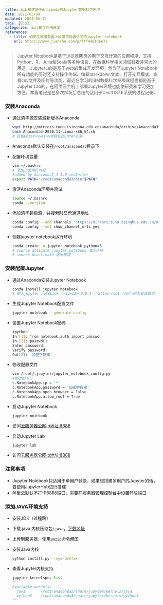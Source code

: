 ```yaml
---
title: 云上搭建基于Anaconda的Jupyter数据科学环境
date: 2021-05-09
updated: 2021-06-12
tags: [ECS]
categories: 云计算与应用开发
references:
  - title: 如何在云服务器上设置可远端访问的jupyter notebook
    url: https://www.jianshu.com/p/fff4a61dee7a
---
```


>Jupyter Notebook是基于浏览器网页的用于交互计算的应用程序，支持Python、R、Julia和Scala等多种语言，在数据科学相关领域有着非常大的用途。JupyterLab是基于web的集成开发环境，包含了Jupyter Notebook所有功能的同时还支持操作终端、编辑markdown文本、打开交互模式、查看csv文件及图片等功能，最近在学习的IBM数据科学专项课程也都是基于Jupyter Lab的，在阿里云主机上部署Jupyter环境也能使研究和学习更加方便。本篇笔记是在多次踩坑后总结的适用于CentOS7.6系统的过程记录。

<!--more-->

### 安装Anaconda

- 通过清华源安装最新版本Anaconda

  ```bash
  wget http://mirrors.tuna.tsinghua.edu.cn/anaconda/archive/Anaconda3-2020.11-Linux-x86_64.sh
  bash Anaconda3-2020.11-Linux-x86_64.sh
  # 狂按Enter>>yes>>继续狂按Enter安装
  ```

- Anaconda默认安装在`/root/anaconda3`目录下

- 配置环境变量

  ```bash
  vim ~/.bashrc
  # 添加下面两行内容
  #added by Anaconda3 4.4.0 installer
  export PATH="/root/anaconda3/bin:$PATH"
  ```
  
- 激活Anaconda环境并测试

  ```bash
  source ~/.bashrc
  conda --version
  ```

- 添加清华镜像源，并搜索时显示通道地址

  ```bash
  conda config --add channels 'https://mirrors.tuna.tsinghua.edu.cn/anaconda/pkgs/free/'
  conda config --set show_channel_urls yes
  ```

- 创建jupyter notebook运行环境

  ```bash
  conda create -n jupyter_notebook python=3
  # source activate jupyter_notebook 激活环境
  # source deactivate 退出环境
  ```

### 安装配置Jupyter

- 通过Anaconda安装Jupyter Notebook

  ```bash
  conda install jupyter notebook
  # 输入jupyter notebook --ip=127.0.0.1 --allow-root 可运行则为安装成功
  ```

- 生成Jupyter Notebook配置文件

  ```bash
  jupyter notebook --generate-config
  ```

- 设置Jupyter Notebook密码

  ```bash
  ipython
  In [1]: from notebook.auth import passwd
  In [2]: passwd()
  Enter password: 
  Verify password: 
  Out[2]: '加密字符串'
  ```

- 修改配置文件

  ```bash
  vim /root/.jupyter/jupyter_notebook_config.py
  #修改如下行
  c.NotebookApp.ip = '*'
  c.NotebookApp.password = '加密字符串'
  c.NotebookApp.open_browser = False
  c.NotebookApp.allow_root = True
  ```

- 启动Jupyter Notebook

  ```bash
  jupyter notebook
  ```

- 访问[云服务器公网ip地址:8888](http://106.15.200.147:8888/)

- 启动Jupyter Lab

  ```bash
  jupyter lab
  ```

- 访问[云服务器公网ip地址:8888](http://106.15.200.147:8888/)

### 注意事项

- Jupyter Notebook只适用于单用户登录，如果想搭建多用户的Jupyter的话，要使用JupyterHub进行搭建
- 阿里云默认不打卡8888端口，需要在服务器管理控制台中设置开放端口

### 添加JAVA环境支持

- 安装JDK（过程略）

- 下载 java 内核压缩包`ijava`，[下载地址](https://github.com/SpencerPark/IJava/releases)

- 上传到服务器，使用`unzip`命令解压

- 安装Java内核

  ```bash
  python install.py --sys-prefix
  ```

- 查看Jupyter内核支持

  ```python
  jupyter kernelspec list
  '''
  Available kernels:
    java       /root/anaconda3/share/jupyter/kernels/java
    python3    /root/anaconda3/share/jupyter/kernels/python3
  '''
  ```

  

